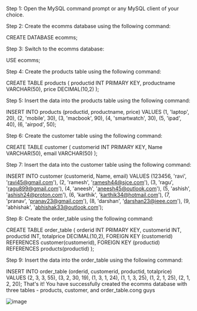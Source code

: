 Step 1: Open the MySQL command prompt or any MySQL client of your choice.

Step 2: Create the ecomms database using the following command:


CREATE DATABASE ecomms;

Step 3: Switch to the ecomms database:


USE ecomms;

Step 4: Create the products table using the following command:



CREATE TABLE products (
  productid INT PRIMARY KEY,
  productname VARCHAR(50),
  price DECIMAL(10,2)
);


Step 5: Insert the data into the products table using the following command:



INSERT INTO products (productid, productname, price) VALUES
(1, 'laptop', 20),
(2, 'mobile', 30),
(3, 'macbook', 90),
(4, 'smartwatch', 30),
(5, 'ipad', 40),
(6, 'airpod', 50);



Step 6: Create the customer table using the following command:



CREATE TABLE customer (
  customerid INT PRIMARY KEY,
  Name VARCHAR(50),
  email VARCHAR(50)
);



Step 7: Insert the data into the customer table using the following command:



INSERT INTO customer (customerid, Name, email) VALUES
(123456, 'ravi', 'ravi45@gmail.com'),
(2, 'ramesh', 'ramesh44@sjce.com'),
(3, 'ragu', 'ragu899@gmail.com'),
(4, 'aneesh', 'aneesh45@outlook.com'),
(5, 'ashish', 'ashish24@proton.com'),
(6, 'karthik', 'karthik34@hotmail.com'),
(7, 'pranav', 'pranav23@gmail.com'),
(8, 'darshan', 'darshan23@ieee.com'),
(9, 'abhishak', 'abhishak33@outlook.com');



Step 8: Create the order_table using the following command:



CREATE TABLE order_table (
  orderid INT PRIMARY KEY,
  customerid INT,
  productid INT,
  totalprice DECIMAL(10,2),
  FOREIGN KEY (customerid) REFERENCES customer(customerid),
  FOREIGN KEY (productid) REFERENCES products(productid)
);



Step 9: Insert the data into the order_table using the following command:


INSERT INTO order_table (orderid, customerid, productid, totalprice) VALUES
(2, 3, 3, 55),
(3, 2, 30, 19),
(1, 3, 1, 24),
(1, 1, 3, 25),
(1, 2, 1, 25),
(2, 1, 2, 20);
That's it! You have successfully created the ecomms database with three tables - products, customer, and order_table.cong guys


![image](https://user-images.githubusercontent.com/79183768/230646259-95909489-413a-4b2c-a44e-30779af6a3fe.png)

